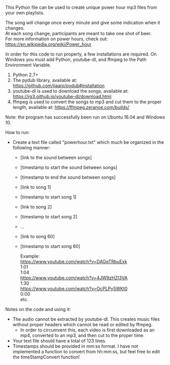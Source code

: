 This Python file can be used to create unique power hour mp3 files from your own playlists.

The song will change once every minute and give some indication when it changes. <br />
At each song change, participants are meant to take one shot of beer. <br />
For more information on power hours, check out: https://en.wikipedia.org/wiki/Power_hour <br />

In order for this code to run properly, a few installations are required. On Windows you must add Python, youtube-dl, and ffmpeg to the Path Environment Variable.
  1. Python 2.7+
  2. The pydub library, available at: https://github.com/jiaaro/pydub#installation
  3. youtube-dl is used to download the songs, available at: https://rg3.github.io/youtube-dl/download.html
  4. ffmpeg is used to convert the songs to mp3 and cut them to the proper length, available at: https://ffmpeg.zeranoe.com/builds/

Note: the program has successfully been run on Ubuntu 16.04 and Windows 10.

How to run:
  - Create a text file called "powerhour.txt" which much be organized in the following manner:
    * [link to the sound between songs]
    * [timestamp to start the sound between songs]
    * [timestamp to end the sound between songs]
    * [link to song 1]
    * [timestamp to start song 1]
    * [link to song 2]
    * [timestamp to start song 2]
    * ...
    * [link to song 60]
    * [timestamp to start song 60]
    
      Example: <br />
        https://www.youtube.com/watch?v=DAGqTRbuExk <br />
        1:01 <br />
        1:04 <br />
        https://www.youtube.com/watch?v=4JW9zHZI3VA <br />
        1:30 <br />
        https://www.youtube.com/watch?v=OcPLPy5WKt0 <br />
        0:00 <br />
        etc. <br />
      
Notes on the code and using it:
  - The audio cannot be extracted by youtube-dl. This creates music files without proper headers which cannot be read or edited by ffmpeg.
    - In order to circumvent this, each video is first downloaded as an mp4, converted to an mp3, and then cut to the proper time.
  - Your text file should have a total of 123 lines.
  - Timestamps should be provided in mm:ss format. I have not implemented a function to convert from hh:mm:ss, but feel free to edit the timeStampConvert function!
